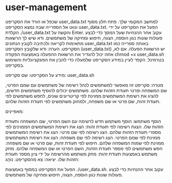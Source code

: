 # user-management
שכפל או הורד את הסקריפט user_data.txt למחשב המקומי שלך.
פתח חלון מסוף ונווט אל הספרייה שבה נמצא הסקריפט user_data.txt.
הפעל את הסקריפט על ידי הקלדת ./user_data.txt והקשה על Enter.
עקוב אחר ההנחיות שעל המסך כדי לבצע פעולות שונות כגון הוספה, הצגה, חיפוש ומחיקה של משתמשים.
ודא שיש לך הרשאות מתאימות לקריאה ולכתיבה לקובץ הנתונים user_data.txt באותה ספרייה כמו הסקריפט.
הערה:
ודא שלקובץ הסקריפט (user_data.txt) יש הרשאות הפעלה. אם לא, אתה יכול להגדיר את הרשאות ההפעלה באמצעות הפקודה chmod +x user_data.sh בטרמינל.
הקפד לעיין במידע הסקריפט שלמעלה כדי להבין את הפונקציונליות והשימוש בסקריפט.


מידע על הסקריפט:
שם סקריפט: user_data.sh

מטרה: סקריפט זה מאפשר למשתמשים לנהל רשימה של משתמשים עם שמם הפרטי, שם המשפחה ופרטי תעודת הזהות שלהם. משתמשים יכולים להוסיף משתמשים חדשים, להציג את רשימת המשתמשים ממוינת לפי קריטריונים שונים, לחפש משתמשים לפי תעודת זהות, שם פרטי או שם משפחה, ולמחוק משתמשים לפי תעודת הזהות שלהם.

מאפיינים:

הוסף משתמש: הוסף משתמש חדש לרשימה עם השם הפרטי, שם המשפחה ותעודת הזהות שלו.
הצגת רשימה לפי תעודת זהות: הצג את רשימת המשתמשים הממוינים לפי מספרי תעודת הזהות שלהם.
הצג רשימה לפי שם פרטי: הצג את רשימת המשתמשים ממוינת לפי שמם הפרטי.
הצג רשימה לפי שם משפחה: הצג את רשימת המשתמשים ממוינת לפי שמות המשפחה שלהם.
חיפוש לפי תעודת זהות, שם פרטי או שם משפחה: חפש משתמשים לפי מספר תעודת הזהות, השם הפרטי או שם המשפחה שלהם.
מחק משתמש באמצעות תעודת זהות: מחק משתמש מהרשימה על ידי ציון מספר תעודת הזהות שלו.
יציאה: צא מהסקריפט.
נוֹהָג:

הפעל את הסקריפט במסוף באמצעות ./user_data.sh.
עקוב אחר ההנחיות כדי לבצע פעולות שונות כגון הוספה, הצגה, חיפוש ומחיקה של משתמשים.
